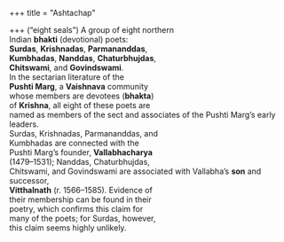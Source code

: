 +++
title = "Ashtachap"

+++
(“eight seals”) A group of eight northern  
Indian **bhakti** (devotional) poets:  
**Surdas**, **Krishnadas**, **Parmananddas**,  
**Kumbhadas**, **Nanddas**, **Chaturbhujdas**,  
**Chitswami**, and **Govindswami**.  
In the sectarian literature of the  
**Pushti Marg**, a **Vaishnava** community  
whose members are devotees (**bhakta**)  
of **Krishna**, all eight of these poets are  
named as members of the sect and associates of the Pushti Marg’s early leaders.  
Surdas, Krishnadas, Parmananddas, and  
Kumbhadas are connected with the  
Pushti Marg’s founder, **Vallabhacharya**  
(1479–1531); Nanddas, Chaturbhujdas,  
Chitswami, and Govindswami are associated with Vallabha’s **son** and successor,  
**Vitthalnath** (r. 1566–1585). Evidence of  
their membership can be found in their  
poetry, which confirms this claim for  
many of the poets; for Surdas, however,  
this claim seems highly unlikely.